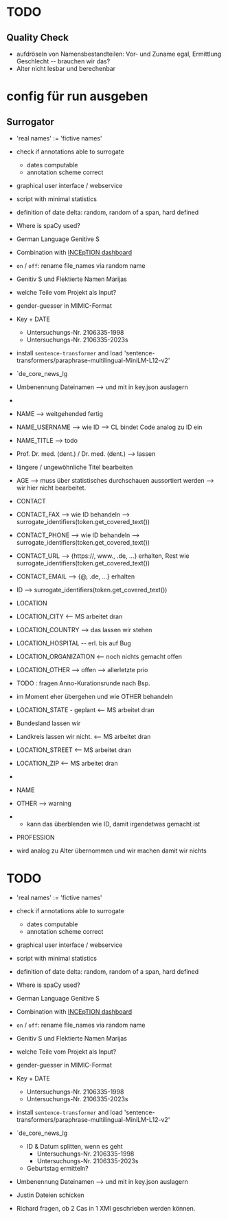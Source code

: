 # TODO

## Quality Check

 * aufdröseln von Namensbestandteilen: Vor- und Zuname egal, Ermittlung Geschlecht -- brauchen wir das?
 * Alter nicht lesbar und berechenbar

# config für run ausgeben

## Surrogator

* 'real names' := 'fictive names'
* check if annotations able to surrogate
  * dates computable
  * annotation scheme correct
* graphical user interface / webservice
* script with minimal statistics
* definition of date delta: random, random of a span, hard defined
* Where is spaCy used?
* German Language Genitive S

* Combination with [INCEpTION dashboard](https://github.com/inception-project/inception-reporting-dashboard)
* `on` / `off`: rename file_names via random name
* Genitiv S und Flektierte Namen Marijas
* welche Teile vom Projekt als Input?
* gender-guesser in MIMIC-Format

* Key + DATE
  * Untersuchungs-Nr. 2106335-1998
  * Untersuchungs-Nr. 2106335-2023s


* install `sentence-transformer` and load 'sentence-transformers/paraphrase-multilingual-MiniLM-L12-v2'
* `de_core_news_lg

* Umbenennung Dateinamen --> und mit in key.json auslagern



* 
* NAME --> weitgehended fertig
*  NAME_USERNAME --> wie ID --> CL bindet Code analog zu ID ein
* NAME_TITLE --> todo
*  Prof. Dr. med. (dent.) / Dr. med. (dent.) --> lassen
*  längere / ungewöhnliche Titel bearbeiten

* AGE --> muss über statistisches durchschauen aussortiert werden --> wir hier nicht bearbeitet.
* CONTACT
*  CONTACT_FAX --> wie ID behandeln --> surrogate_identifiers(token.get_covered_text())
*  CONTACT_PHONE --> wie ID behandeln --> surrogate_identifiers(token.get_covered_text())
*  CONTACT_URL --> {https://, www., .de, ...} erhalten, Rest wie surrogate_identifiers(token.get_covered_text())
*  CONTACT_EMAIL --> {@, .de, ...} erhalten
* ID --> surrogate_identifiers(token.get_covered_text())
* LOCATION
*  LOCATION_CITY <-- MS arbeitet dran
*  LOCATION_COUNTRY --> das lassen wir stehen
*  LOCATION_HOSPITAL -- erl. bis auf Bug
*  LOCATION_ORGANIZATION <-- noch nichts gemacht offen
*  LOCATION_OTHER --> offen --> allerletzte prio
*    TODO : fragen Anno-Kurationsrunde nach Bsp.
*    im Moment eher übergehen und wie OTHER behandeln
*  LOCATION_STATE - geplant <-- MS arbeitet dran
*   Bundesland lassen wir
*   Landkreis lassen wir nicht.  <-- MS arbeitet dran
*  LOCATION_STREET <-- MS arbeitet dran
*  LOCATION_ZIP <-- MS arbeitet dran
*
* NAME

* OTHER --> warning
*   * kann das überblenden wie ID, damit irgendetwas gemacht ist
* PROFESSION
* wird analog zu Alter übernommen und wir machen damit wir nichts


# TODO

* 'real names' := 'fictive names'
* check if annotations able to surrogate
  * dates computable
  * annotation scheme correct
* graphical user interface / webservice
* script with minimal statistics
* definition of date delta: random, random of a span, hard defined
* Where is spaCy used?
* German Language Genitive S

* Combination with [INCEpTION dashboard](https://github.com/inception-project/inception-reporting-dashboard)
* `on` / `off`: rename file_names via random name
* Genitiv S und Flektierte Namen Marijas
* welche Teile vom Projekt als Input?
* gender-guesser in MIMIC-Format

* Key + DATE
  * Untersuchungs-Nr. 2106335-1998
  * Untersuchungs-Nr. 2106335-2023s


* install `sentence-transformer` and load 'sentence-transformers/paraphrase-multilingual-MiniLM-L12-v2'
* `de_core_news_lg

  * ID & Datum splitten, wenn es geht
    * Untersuchungs-Nr. 2106335-1998
    * Untersuchungs-Nr. 2106335-2023s
  * Geburtstag ermitteln?
* Umbenennung Dateinamen --> und mit in key.json auslagern
* Justin Dateien schicken
* Richard fragen, ob 2 Cas in 1 XMI geschrieben werden können.